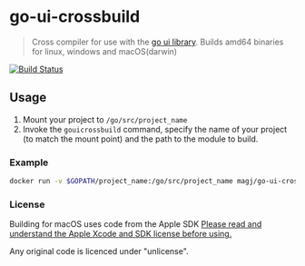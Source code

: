 # go-ui-crossbuild

> Cross compiler for use with the [go ui library](https://github.com/andlabs/ui). Builds amd64 binaries for linux, windows and macOS(darwin)

[![Build Status](https://travis-ci.org/tarciosaraiva/go-ui-crossbuild.svg?branch=master)](https://travis-ci.org/tarciosaraiva/go-ui-crossbuild)

## Usage

1. Mount your project to `/go/src/project_name`
2. Invoke the `gouicrossbuild` command, specify the name of your project (to match the mount point) and the path to the module to build.

### Example

```bash
docker run -v $GOPATH/project_name:/go/src/project_name magj/go-ui-crossbuild gouicrossbuild project_name ./cmd/gui
```

### License

Building for macOS uses code from the Apple SDK
[Please read and understand the Apple Xcode and SDK license before using.](https://www.apple.com/legal/sla/docs/xcode.pdf)

Any original code is licenced under "unlicense".

